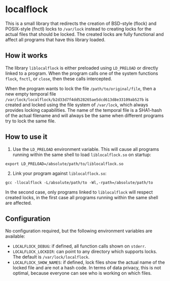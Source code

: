 # localflock

This is a small library that redirects the creation of BSD-style (flock) and POSIX-style (fnctl) locks to `/var/lock` instead to creating locks for the actual files that should be locked. The created locks are fully functional and affect all programs that have this library loaded.

## How it works

The library `liblocalflock` is either preloaded using `LD_PRELOAD` or directly linked to a program. When the program calls one of the system functions `flock`, `fnctl`, or `close`, then these calls intercepted. 

When the program wants to lock the file `/path/to/original/file`, then a new empty temporal file `/var/lock/localflock/b2d33d7f4dd528265ae5dcd613d8e33109ab527b` is created and locked using the file system of `/var/lock`, which always provides locking capabilities. The name of the temporal file is a SHA1-hash of the actual filename and will always be the same when different programs try to lock the same file. 

## How to use it

1. Use the `LD_PRELOAD` environment variable. This will cause all programs running within the same shell to load `liblocalflock.so` on startup:

```
export LD_PRELOAD=/absolute/path/to/liblocalflock.so
```

2. Link your program against `liblocalflock.so`:

```
gcc -llocalflock -L/absolute/path/to -Wl,-rpath=/absolute/path/to
```

In the second case, only programs linked to `liblocalflock` will respect created locks, in the first case all programs running within the same shell are affected. 

## Configuration

No configuration required, but the following environment variables are available:

* `LOCALFLOCK_DEBUG`: if defined, all function calls shown on `stderr`.
* `LOCALFLOCK_LOCKDIR`: can point to any directory which supports locks. The default is `/var/lock/localflock`.
* `LOCALFLOCK_SHOW_NAMES`: if defined, lock files show the actual name of the locked file and are not a hash code. In terms of data privacy, this is not optimal, because everyone can see who is working on which files.
